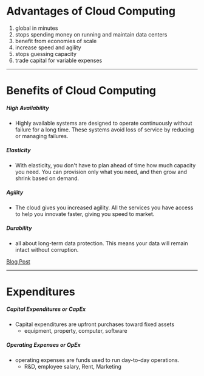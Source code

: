 # Advantages of Cloud Computing

1. global in minutes
2. stops spending money on running and maintain data centers
3. benefit from economies of scale
4. increase speed and agility
5. stops guessing capacity
6. trade capital for variable expenses
___

# Benefits of Cloud Computing

##### High Availability

 - Highly available systems are designed to operate continuously without failure for a long time. These systems avoid loss of service by reducing or managing failures.

##### Elasticity

 - With elasticity, you don't have to plan ahead of time how much capacity you need. You can provision only what you need, and then grow and shrink based on demand.

##### Agility

  - The cloud gives you increased agility. All the services you have access to help you innovate faster, giving you speed to market.

##### Durability

  - all about long-term data protection. This means your data will remain intact without corruption.

[Blog Post](https://my.visme.co/utils/goto/1470798898?url=https%3A%2F%2Facloudguru.com%2Fblog%2Fengineering%2Fyour-aws-terminology-cheat-sheet)
___

# Expenditures

##### Capital Expenditures or CapEx

- Capital expenditures are upfront purchases toward fixed assets
	- equipment, property, computer, software

##### Operating Expenses or OpEx

- operating expenses are funds used to run day-to-day operations.
	- R&D, employee salary, Rent, Marketing
